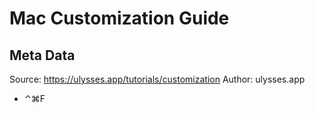 # Mac Customization Guide

## Meta Data

Source:  https://ulysses.app/tutorials/customization 
Author: ulysses.app

- ⌃⌘F
